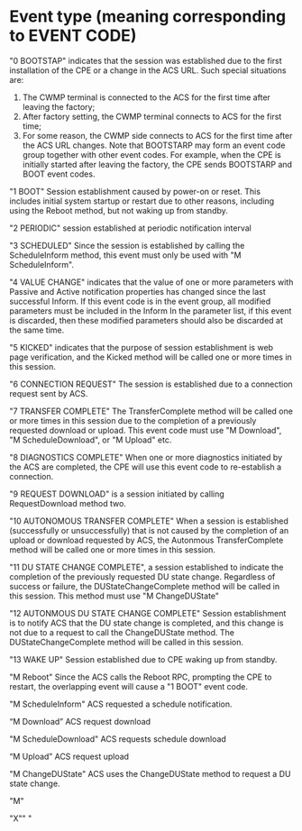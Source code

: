 # Event type (meaning corresponding to EVENT CODE)

"0 BOOTSTAP" indicates that the session was established due to the first installation of the CPE or a change in the ACS URL. Such special situations are:

1) The CWMP terminal is connected to the ACS for the first time after leaving the factory;
2) After factory setting, the CWMP terminal connects to ACS for the first time;
3) For some reason, the CWMP side connects to ACS for the first time after the ACS URL changes.
Note that BOOTSTARP may form an event code group together with other event codes. For example, when the CPE is initially started after leaving the factory, the CPE sends BOOTSTARP and BOOT event codes.

"1 BOOT" Session establishment caused by power-on or reset. This includes initial system startup or restart due to other reasons, including using the Reboot method, but not waking up from standby.

"2 PERIODIC" session established at periodic notification interval

"3 SCHEDULED" Since the session is established by calling the ScheduleInform method, this event must only be used with "M ScheduleInform".

"4 VALUE CHANGE" indicates that the value of one or more parameters with Passive and Active notification properties has changed since the last successful Inform. If this event code is in the event group, all modified parameters must be included in the Inform In the parameter list, if this event is discarded, then these modified parameters should also be discarded at the same time.

"5 KICKED" indicates that the purpose of session establishment is web page verification, and the Kicked method will be called one or more times in this session.

"6 CONNECTION REQUEST" The session is established due to a connection request sent by ACS.

"7 TRANSFER COMPLETE" The TransferComplete method will be called one or more times in this session due to the completion of a previously requested download or upload. This event code must use "M Download", "M ScheduleDownload", or "M Upload" etc.

"8 DIAGNOSTICS COMPLETE" When one or more diagnostics initiated by the ACS are completed, the CPE will use this event code to re-establish a connection.

"9 REQUEST DOWNLOAD" is a session initiated by calling RequestDownload method two.

"10 AUTONOMOUS TRANSFER COMPLETE" When a session is established (successfully or unsuccessfully) that is not caused by the completion of an upload or download requested by ACS, the Autonmous TransferComplete method will be called one or more times in this session.

"11 DU STATE CHANGE COMPLETE", a session established to indicate the completion of the previously requested DU state change. Regardless of success or failure, the DUStateChangeComplete method will be called in this session. This method must use "M ChangeDUState"

"12 AUTONMOUS DU STATE CHANGE COMPLETE" Session establishment is to notify ACS that the DU state change is completed, and this change is not due to a request to call the ChangeDUState method. The DUStateChangeComplete method will be called in this session.

"13 WAKE UP" Session established due to CPE waking up from standby.

"M Reboot" Since the ACS calls the Reboot RPC, prompting the CPE to restart, the overlapping event will cause a "1 BOOT" event code.

"M ScheduleInform" ACS requested a schedule notification.

“M Download” ACS request download

"M ScheduleDownload" ACS requests schedule download

“M Upload” ACS request upload

"M ChangeDUState" ACS uses the ChangeDUState method to request a DU state change.

"M" 

"X"" "